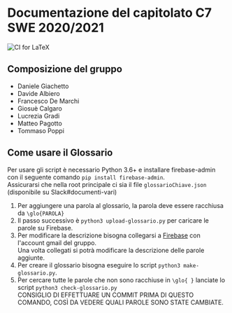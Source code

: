 # Documentazione del capitolato C7 SWE 2020/2021
![CI for LaTeX](https://github.com/MercurySeven/project-docs/workflows/Continuous%20Integration%20for%20LaTeX/badge.svg)

## Composizione del gruppo
- Daniele Giachetto
- Davide Albiero
- Francesco De Marchi
- Giosuè Calgaro
- Lucrezia Gradi
- Matteo Pagotto
- Tommaso Poppi

## Come usare il Glossario

Per usare gli script è necessario Python 3.6+ e installare firebase-admin con il seguente comando `pip install firebase-admin`.  
Assicurarsi che nella root principale ci sia il file `glossarioChiave.json` (disponibile su Slack#documenti-vari)

1. Per aggiungere una parola al glossario, la parola deve essere racchiusa da `\glo{PAROLA}`
2. Il passo successivo è `python3 upload-glossario.py` per caricare le parole su Firebase.
3. Per modificare la descrizione bisogna collegarsi a [Firebase](https://console.firebase.google.com/project/glossario-765f4/database/glossario-765f4-default-rtdb/data) con l'account gmail del gruppo.  
Una volta collegati si potrà modificare la descrizione delle parole aggiunte.
4. Per creare il glossario bisogna eseguire lo script `python3 make-glossario.py`.
5. Per cercare tutte le parole che non sono racchiuse in `\glo{ }` lanciate lo script `python3 check-glossario.py`  
CONSIGLIO DI EFFETTUARE UN COMMIT PRIMA DI QUESTO COMANDO, COSÌ DA VEDERE QUALI PAROLE SONO STATE CAMBIATE.
